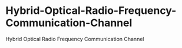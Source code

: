 # Hybrid-Optical-Radio-Frequency-Communication-Channel
Hybrid Optical Radio Frequency Communication Channel
